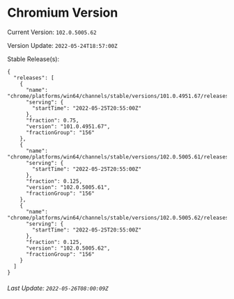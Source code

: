 # Chromium Version

Current Version: `102.0.5005.62`

Version Update: `2022-05-24T18:57:00Z`

Stable Release(s):
```
{
  "releases": [
    {
      "name": "chrome/platforms/win64/channels/stable/versions/101.0.4951.67/releases/1653512100",
      "serving": {
        "startTime": "2022-05-25T20:55:00Z"
      },
      "fraction": 0.75,
      "version": "101.0.4951.67",
      "fractionGroup": "156"
    },
    {
      "name": "chrome/platforms/win64/channels/stable/versions/102.0.5005.61/releases/1653512100",
      "serving": {
        "startTime": "2022-05-25T20:55:00Z"
      },
      "fraction": 0.125,
      "version": "102.0.5005.61",
      "fractionGroup": "156"
    },
    {
      "name": "chrome/platforms/win64/channels/stable/versions/102.0.5005.62/releases/1653512100",
      "serving": {
        "startTime": "2022-05-25T20:55:00Z"
      },
      "fraction": 0.125,
      "version": "102.0.5005.62",
      "fractionGroup": "156"
    }
  ]
}
```

###### Last Update: `2022-05-26T08:00:09Z`
